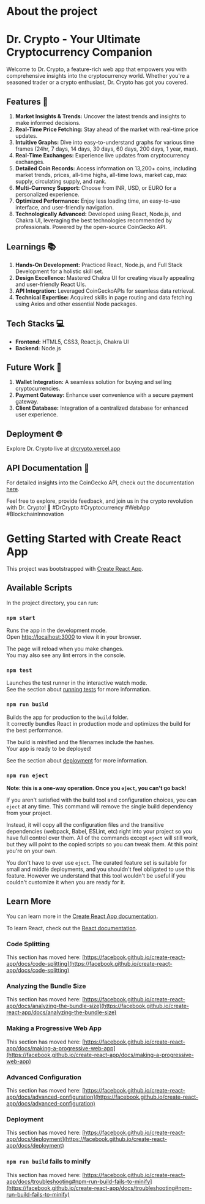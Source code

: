 # About the project
# Dr. Crypto - Your Ultimate Cryptocurrency Companion

Welcome to Dr. Crypto, a feature-rich web app that empowers you with comprehensive insights into the cryptocurrency world. Whether you're a seasoned trader or a crypto enthusiast, Dr. Crypto has got you covered.

## Features 🚀

1. **Market Insights & Trends:** Uncover the latest trends and insights to make informed decisions.
2. **Real-Time Price Fetching:** Stay ahead of the market with real-time price updates.
3. **Intuitive Graphs:** Dive into easy-to-understand graphs for various time frames (24hr, 7 days, 14 days, 30 days, 60 days, 200 days, 1 year, max).
4. **Real-Time Exchanges:** Experience live updates from cryptocurrency exchanges.
5. **Detailed Coin Records:** Access information on 13,200+ coins, including market trends, prices, all-time highs, all-time lows, market cap, max supply, circulating supply, and rank.
6. **Multi-Currency Support:** Choose from INR, USD, or EURO for a personalized experience.
7. **Optimized Performance:** Enjoy less loading time, an easy-to-use interface, and user-friendly navigation.
8. **Technologically Advanced:** Developed using React, Node.js, and Chakra UI, leveraging the best technologies recommended by professionals. Powered by the open-source CoinGecko API.

## Learnings 📚

1. **Hands-On Development:** Practiced React, Node.js, and Full Stack Development for a holistic skill set.
2. **Design Excellence:** Mastered Chakra UI for creating visually appealing and user-friendly React UIs.
3. **API Integration:** Leveraged CoinGeckoAPIs for seamless data retrieval.
4. **Technical Expertise:** Acquired skills in page routing and data fetching using Axios and other essential Node packages.

## Tech Stacks 💻

- **Frontend:** HTML5, CSS3, React.js, Chakra UI
- **Backend:** Node.js

## Future Work 🚧

1. **Wallet Integration:** A seamless solution for buying and selling cryptocurrencies.
2. **Payment Gateway:** Enhance user convenience with a secure payment gateway.
3. **Client Database:** Integration of a centralized database for enhanced user experience.

## Deployment 🌐

Explore Dr. Crypto live at [drcrypto.vercel.app](https://drcrypto.vercel.app/)

## API Documentation 📖

For detailed insights into the CoinGecko API, check out the documentation [here](https://www.coingecko.com/api/documentation).

Feel free to explore, provide feedback, and join us in the crypto revolution with Dr. Crypto! 🌟 #DrCrypto #Cryptocurrency #WebApp #BlockchainInnovation

# Getting Started with Create React App

This project was bootstrapped with [Create React App](https://github.com/facebook/create-react-app).

## Available Scripts

In the project directory, you can run:

### `npm start`

Runs the app in the development mode.\
Open [http://localhost:3000](http://localhost:3000) to view it in your browser.

The page will reload when you make changes.\
You may also see any lint errors in the console.

### `npm test`

Launches the test runner in the interactive watch mode.\
See the section about [running tests](https://facebook.github.io/create-react-app/docs/running-tests) for more information.

### `npm run build`

Builds the app for production to the `build` folder.\
It correctly bundles React in production mode and optimizes the build for the best performance.

The build is minified and the filenames include the hashes.\
Your app is ready to be deployed!

See the section about [deployment](https://facebook.github.io/create-react-app/docs/deployment) for more information.

### `npm run eject`

**Note: this is a one-way operation. Once you `eject`, you can't go back!**

If you aren't satisfied with the build tool and configuration choices, you can `eject` at any time. This command will remove the single build dependency from your project.

Instead, it will copy all the configuration files and the transitive dependencies (webpack, Babel, ESLint, etc) right into your project so you have full control over them. All of the commands except `eject` will still work, but they will point to the copied scripts so you can tweak them. At this point you're on your own.

You don't have to ever use `eject`. The curated feature set is suitable for small and middle deployments, and you shouldn't feel obligated to use this feature. However we understand that this tool wouldn't be useful if you couldn't customize it when you are ready for it.

## Learn More

You can learn more in the [Create React App documentation](https://facebook.github.io/create-react-app/docs/getting-started).

To learn React, check out the [React documentation](https://reactjs.org/).

### Code Splitting

This section has moved here: [https://facebook.github.io/create-react-app/docs/code-splitting](https://facebook.github.io/create-react-app/docs/code-splitting)

### Analyzing the Bundle Size

This section has moved here: [https://facebook.github.io/create-react-app/docs/analyzing-the-bundle-size](https://facebook.github.io/create-react-app/docs/analyzing-the-bundle-size)

### Making a Progressive Web App

This section has moved here: [https://facebook.github.io/create-react-app/docs/making-a-progressive-web-app](https://facebook.github.io/create-react-app/docs/making-a-progressive-web-app)

### Advanced Configuration

This section has moved here: [https://facebook.github.io/create-react-app/docs/advanced-configuration](https://facebook.github.io/create-react-app/docs/advanced-configuration)

### Deployment

This section has moved here: [https://facebook.github.io/create-react-app/docs/deployment](https://facebook.github.io/create-react-app/docs/deployment)

### `npm run build` fails to minify

This section has moved here: [https://facebook.github.io/create-react-app/docs/troubleshooting#npm-run-build-fails-to-minify](https://facebook.github.io/create-react-app/docs/troubleshooting#npm-run-build-fails-to-minify)
